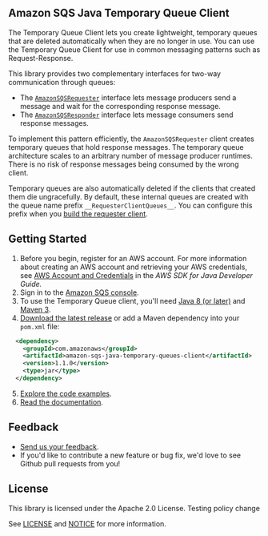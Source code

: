 ## Amazon SQS Java Temporary Queue Client

The Temporary Queue Client lets you create lightweight, temporary queues that are deleted automatically when they are no longer in use. You can use the Temporary Queue Client for use in common messaging patterns such as Request-Response.

This library provides two complementary interfaces for two-way communication through queues:

* The [`AmazonSQSRequester`](./src/main/java/com/amazonaws/services/sqs/AmazonSQSRequester.java) interface lets message producers send a message and wait for the corresponding response message.
* The [`AmazonSQSResponder`](./src/main/java/com/amazonaws/services/sqs/AmazonSQSResponder.java) interface lets message consumers send response messages.

To implement this pattern efficiently, the `AmazonSQSRequester` client creates temporary queues that hold response messages. The temporary queue architecture scales to an arbitrary number of message producer runtimes. There is no risk of response messages being consumed by the wrong client.

Temporary queues are also automatically deleted if the clients that created them die ungracefully. By default, these internal queues are created with the queue name prefix `__RequesterClientQueues__`. You can configure this prefix when you [build the requester client](./src/main/java/com/amazonaws/services/sqs/AmazonSQSRequesterClientBuilder.java).

## Getting Started

1. Before you begin, register for an AWS account. For more information about creating an AWS account and retrieving your AWS credentials, see [AWS Account and Credentials](http://docs.aws.amazon.com/AWSSdkDocsJava/latest/DeveloperGuide/java-dg-setup.html) in the _AWS SDK for Java Developer Guide._
2. Sign in to the [Amazon SQS console](https://console.aws.amazon.com/sqs/home?region=us-east-1).
3. To use the Temporary Queue client, you'll need [Java 8 (or later)](https://www.java.com/en/download/) and [Maven 3](http://maven.apache.org/).
4. [Download the latest release](https://github.com/awslabs/amazon-sqs-java-temporary-queues-client/releases) or add a Maven dependency into your `pom.xml` file:
```xml
  <dependency>
    <groupId>com.amazonaws</groupId>
    <artifactId>amazon-sqs-java-temporary-queues-client</artifactId>
    <version>1.1.0</version>
    <type>jar</type>
  </dependency>
```
5. [Explore the code examples](https://github.com/aws-samples/amazon-sqs-java-temporary-queues-client-samples).
6. [Read the documentation](http://aws.amazon.com/documentation/sqs/).

## Feedback
* [Send us your feedback](https://github.com/awslabs/amazon-sqs-java-temporary-queues-client/issues).
* If you'd like to contribute a new feature or bug fix, we'd love to see Github pull requests from you!

## License

This library is licensed under the Apache 2.0 License. Testing policy change 

See [LICENSE](./LICENSE) and [NOTICE](./NOTICE) for more information.
